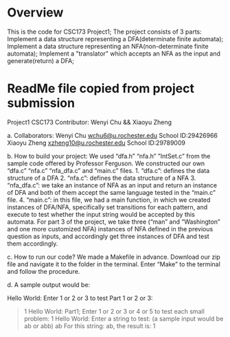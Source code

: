 # Overview
This is the code for CSC173 Project1; The project consists of 3 parts:
Implement a data structure representing a DFA(determinate finite automata);
Implement a data structure representing an NFA(non-determinate finite automata);
Implement a "translator" which accepts an NFA as the input and generate(return) a DFA;

# ReadMe file copied from project submission
Project1 CSC173
Contributor: Wenyi Chu && Xiaoyu Zheng


a. Collaborators:
	Wenyi Chu <wchu6@u.rochester.edu>		School ID:29426966
	Xiaoyu Zheng <xzheng10@u.rochester.edu> 	School ID:29789009

b. How to build your project:
	We used “dfa.h” “nfa.h” ”IntSet.c” from the sample code offered by Professor Ferguson.
	We constructed our own “dfa.c” “nfa.c” “nfa_dfa.c” and “main.c” files. 
	1. “dfa.c”: defines the data structure of a DFA 
	2. “nfa.c”: defines the data structure of a NFA
	3. “nfa_dfa.c”: we take an instance of NFA as an input and return an instance of DFA and both of them accept the same language tested in the “main.c” file.
	4. “main.c”: in this file, we had a main function, in which we created instances of DFA/NFA, specifically set transitions for each pattern, and execute to test whether the input string would be accepted by this automata. For part 3 of the project, we take three (“man” and “Washington” and one more customized NFA) instances of NFA defined in the previous question as inputs, and accordingly get three instances of DFA and test them accordingly. 

c. How to run our code?
	We made a Makefile in advance. 
	Download our zip file and navigate it to the folder in the terminal.
	Enter “Make” to the terminal and follow the procedure.

d. A sample output would be:

Hello World: Enter 1 or 2 or 3 to test Part 1 or 2 or 3: 
> 1
Hello World: Part1; Enter 1 or 2 or 3 or 4 or 5 to test each small problem: 
> 1
Hello World: Enter a string to test: (a sample input would be ab or abb)
> ab
For this string: ab, the result is: 
> 1
